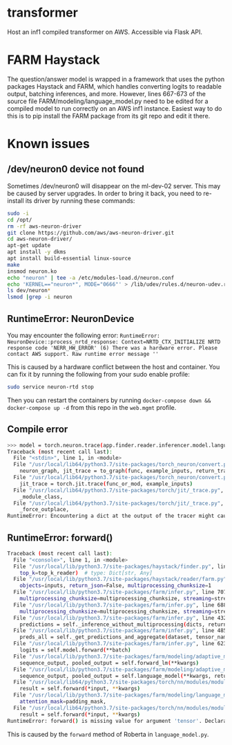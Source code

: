 # transformer
Host an inf1 compiled transformer on AWS. Accessible via Flask API.

# FARM Haystack
The question/answer model is wrapped in a framework that uses the python packages Haystack and FARM, which handles converting logits to readable output, batching inferences, and more.  However, lines 667-673 of the source file FARM/modeling/language_model.py need to be edited for a compiled model to run correctly on an AWS inf1 instance.  Easiest way to do this is to pip install the FARM package from its git repo and edit it there. 


# Known issues

## /dev/neuron0 device not found
Sometimes /dev/neuron0 will disappear on the ml-dev-02 server. This may be caused by server upgrades. In order to bring it back, you need to re-install its driver by running these commands:

```bash
sudo -i
cd /opt/
rm -rf aws-neuron-driver
git clone https://github.com/aws/aws-neuron-driver.git
cd aws-neuron-driver/
apt-get update
apt install -y dkms
apt install build-essential linux-source
make
insmod neuron.ko
echo "neuron" | tee -a /etc/modules-load.d/neuron.conf
echo 'KERNEL=="neuron*", MODE="0666"' > /lib/udev/rules.d/neuron-udev.rules
ls dev/neuron*
lsmod |grep -i neuron
```

## RuntimeError: NeuronDevice
You may encounter the following error: `RuntimeError: NeuronDevice::process_nrtd_response: Context=NRTD_CTX_INITIALIZE NRTD response code 'NERR_HW_ERROR' (6) There was a hardware error. Please contact AWS support. Raw runtime error message ''`

This is caused by a hardware conflict between the host and container. You can fix it by running the following from your sudo enable profile:
```bash
sudo service neuron-rtd stop
```

Then you can restart the containers by running `docker-compose down && docker-compose up -d` from this repo in the `web.mgmt` profile.

## Compile error

```bash
>>> model = torch.neuron.trace(app.finder.reader.inferencer.model.language_model.model, example_inputs=inputs, strict=False)
Traceback (most recent call last):
  File "<stdin>", line 1, in <module>
  File "/usr/local/lib64/python3.7/site-packages/torch_neuron/convert.py", line 71, in trace
    neuron_graph, jit_trace = to_graph(func, example_inputs, return_trace=True)
  File "/usr/local/lib64/python3.7/site-packages/torch_neuron/convert.py", line 228, in to_graph
    jit_trace = torch.jit.trace(func_or_mod, example_inputs)
  File "/usr/local/lib64/python3.7/site-packages/torch/jit/_trace.py", line 742, in trace
    _module_class,
  File "/usr/local/lib64/python3.7/site-packages/torch/jit/_trace.py", line 940, in trace_module
    _force_outplace,
RuntimeError: Encountering a dict at the output of the tracer might cause the trace to be incorrect, this is only valid if the container structure does not change based on the module's inputs. Consider using a constant container instead (e.g. for `list`, use a `tuple` instead. for `dict`, use a `NamedTuple` instead). If you absolutely need this and know the side effects, pass strict=False to trace() to allow this behavior.
```

## RuntimeError: forward()
```bash
Traceback (most recent call last):
  File "<console>", line 1, in <module>
  File "/usr/local/lib/python3.7/site-packages/haystack/finder.py", line 84, in get_answers
    top_k=top_k_reader)  # type: Dict[str, Any]
  File "/usr/local/lib/python3.7/site-packages/haystack/reader/farm.py", line 365, in predict
    objects=inputs, return_json=False, multiprocessing_chunksize=1
  File "/usr/local/lib/python3.7/site-packages/farm/infer.py", line 707, in inference_from_objects
    multiprocessing_chunksize=multiprocessing_chunksize, streaming=streaming)
  File "/usr/local/lib/python3.7/site-packages/farm/infer.py", line 688, in inference_from_dicts
    multiprocessing_chunksize=multiprocessing_chunksize, streaming=streaming)
  File "/usr/local/lib/python3.7/site-packages/farm/infer.py", line 432, in inference_from_dicts
    predictions = self._inference_without_multiprocessing(dicts, return_json, aggregate_preds)
  File "/usr/local/lib/python3.7/site-packages/farm/infer.py", line 485, in _inference_without_multiprocessing
    preds_all = self._get_predictions_and_aggregate(dataset, tensor_names, baskets)
  File "/usr/local/lib/python3.7/site-packages/farm/infer.py", line 623, in _get_predictions_and_aggregate
    logits = self.model.forward(**batch)
  File "/usr/local/lib/python3.7/site-packages/farm/modeling/adaptive_model.py", line 414, in forward
    sequence_output, pooled_output = self.forward_lm(**kwargs)
  File "/usr/local/lib/python3.7/site-packages/farm/modeling/adaptive_model.py", line 458, in forward_lm
    sequence_output, pooled_output = self.language_model(**kwargs, return_dict=False, output_all_encoded_layers=False)
  File "/usr/local/lib64/python3.7/site-packages/torch/nn/modules/module.py", line 727, in _call_impl
    result = self.forward(*input, **kwargs)
  File "/usr/local/lib/python3.7/site-packages/farm/modeling/language_model.py", line 673, in forward
    attention_mask=padding_mask,
  File "/usr/local/lib64/python3.7/site-packages/torch/nn/modules/module.py", line 727, in _call_impl
    result = self.forward(*input, **kwargs)
RuntimeError: forward() is missing value for argument 'tensor'. Declaration: forward(__torch__.torch_neuron.convert.AwsNeuronGraphModule self, Tensor argument_1, Tensor tensor, Tensor argument_3) -> ((Tensor, Tensor))
```
This is caused by the `forward` method of Roberta in `language_model.py`. 